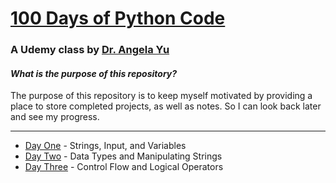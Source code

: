 # [100 Days of Python Code](https://www.udemy.com/course/100-days-of-code)
### A Udemy class by [Dr. Angela Yu](https://www.udemy.com/user/4b4368a3-b5c8-4529-aa65-2056ec31f37e/)

#### *What is the purpose of this repository?*

The purpose of this repository is to keep myself motivated by providing a place to store completed projects, as well as notes. So I can look back later and see my progress.

---

- [Day One](https://github.com/TroyCaywood/Python/blob/main/100%20Days%20of%20Code/Day-1/day-1.md) - Strings, Input, and Variables
- [Day Two](https://github.com/TroyCaywood/Python/blob/main/100%20Days%20of%20Code/Day-2/Day-2.md) - Data Types and Manipulating Strings
- [Day Three](https://github.com/TroyCaywood/Python/blob/main/100%20Days%20of%20Code/Day-3/Day-3.md) - Control Flow and Logical Operators
